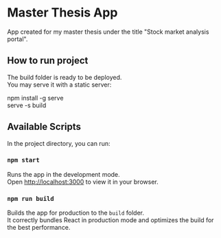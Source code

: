 # Master Thesis App

App created for my master thesis under the title "Stock market analysis portal".

## How to run project

The build folder is ready to be deployed.\
You may serve it with a static server:

npm install -g serve\
serve -s build

## Available Scripts

In the project directory, you can run:

### `npm start`

Runs the app in the development mode.\
Open [http://localhost:3000](http://localhost:3000) to view it in your browser.

### `npm run build`

Builds the app for production to the `build` folder.\
It correctly bundles React in production mode and optimizes the build for the best performance.
